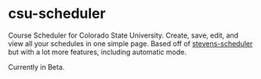 # csu-scheduler
Course Scheduler for Colorado State University. Create, save, edit, and view all your schedules in one simple page.
Based off of [stevens-scheduler](https://github.com/danielheyman/stevens-scheduler) but with a lot more features, including automatic mode.

Currently in Beta.

